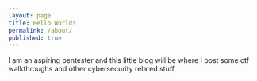 ```yaml
---
layout: page
title: Hello World!
permalink: /about/
published: true
---
```


I am an aspiring pentester and this little blog will be where I post some ctf walkthroughs and other cybersecurity related stuff.